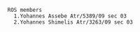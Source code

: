                                   ROS members 
                                    1.Yohannes Assebe Atr/5389/09 sec 03
                                    2.Yohannes Shimelis Atr/3263/09 sec 03

